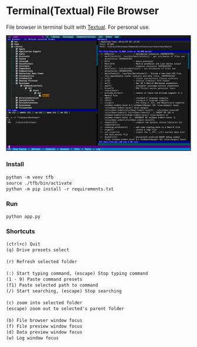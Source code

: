 # Terminal(Textual) File Browser
File browser in terminal built with [Textual](https://github.com/Textualize/textual). For personal use.

![Preview](./preview.png)

### Install
```
python -m venv tfb
source ./tfb/bin/activate
python -m pip install -r requirements.txt
```
### Run
```
python app.py
```
### Shortcuts
```
(ctrl+c) Quit
(q) Drive presets select

(r) Refresh selected folder

(:) Start typing command, (escape) Stop typing command
(1 - 9) Paste command presets
(f1) Paste selected path to command
(/) Start searching, (escape) Stop searching

(c) zoom into selected folder
(escape) zoom out to selected's parent folder

(b) File browser window focus
(f) File preview window focus
(d) Data preview window focus
(w) Log window focus
```
